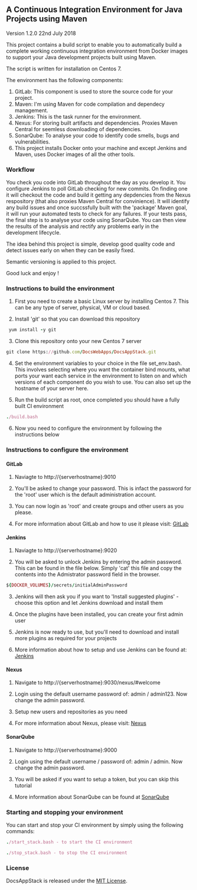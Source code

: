 ## A Continuous Integration Environment for Java Projects using Maven

Version 1.2.0 22nd July 2018

This project contains a build script to enable you to automatically build a complete working continuous integration environment from Docker images to support your Java development projects built using Maven. 

The script is written for installation on Centos 7.

The environment has the following components:

1. GitLab: This component is used to store the source code for your project.
2. Maven: I'm using Maven for code compilation and dependecy management.
3. Jenkins: This is the task runner for the environment.
4. Nexus: For storing built artifacts and dependencies. Proxies Maven Central for seemless downloading of dependencies.
5. SonarQube: To analyse your code to identify code smells, bugs and vulnerabilities. 
6. This project installs Docker onto your machine and except Jenkins and Maven, uses Docker images of all the other tools.

### Workflow

You check you code into GitLab throughout the day as you develop it. You configure Jenkins to poll GitLab checking for new commits. On finding one it will checkout the code and build it getting any depdencies from the Nexus respository (that also proxies Maven Central for convinience). It will identify any build issues and once succssfully built with the 'package' Maven goal, it will run your automated tests to check for any failures. If your tests pass, the final step is to analyse your code using SonarQube. You can then view the results of the analysis and rectify any problems early in the development lifecycle.

The idea behind this project is simple, develop good quality code and detect issues early on when they can be easily fixed.

Semantic versioning is applied to this project.

Good luck and enjoy !

### Instructions to build the environment

1. First you need to create a basic Linux server by installing Centos 7. This can be any type of server, physical, VM or cloud based.

2. Install 'git' so that you can download this repository

```ruby
 yum install -y git
```

3. Clone this repository onto your new Centos 7 server 

```ruby
git clone https://github.com/DocsWebApps/DocsAppStack.git 
```

4. Set the environment variables to your choice in the file set_env.bash. This involves selecting where you want the container bind mounts, what ports your want each service in the environment to listen on and which versions of each component do you wish to use. You can also set up the hostname of your server here.  

5. Run the build script as root, once completed you should have a fully built CI environment

```ruby
./build.bash
``` 

6. Now you need to configure the environment by following the instructions below

### Instructions to configure the environment

#### GitLab
1. Naviagte to http://{serverhostname}:9010 

2. You'll be asked to change your password. This is infact the password for the 'root' user which is the default administration account.

3. You can now login as 'root' and create groups and other users as you please. 

4. For more information about GitLab and how to use it please visit: <a href="https://about.gitlab.com/" target="_blank">GitLab</a>

#### Jenkins
1. Naviagte to http://{serverhostname}:9020

2. You will be asked to unlock Jenkins by entering the admin password. This can be found in the file below. Simply 'cat' this file and copy the contents into the Admistrator password field in the browser. 

```ruby
${DOCKER_VOLUMES}/secrets/initialAdminPassword
```

3. Jenkins will then ask you if you want to 'Install suggested plugins' - choose this option and let Jenkins download and install them

4. Once the plugins have been installed, you can create your first admin user

5. Jenkins is now ready to use, but you'll need to download and install more plugins as required for your projects

6. More information about how to setup and use Jenkins can be found at: <a href="https://jenkins.io/" target="_blank">Jenkins</a>

#### Nexus
1. Navigate to http://{serverhostname}:9030/nexus/#welcome

2. Login using the default username password of: admin / admin123. Now change the admin password.

3. Setup new users and repositories as you need

4. For more information about Nexus, please visit: <a href="https://support.sonatype.com/hc/en-us/categories/201980798" target="_blank">Nexus</a>

#### SonarQube
1. Navigate to http://{serverhostname}:9000

2. Login using the default username / password of: admin / admin. Now change the admin password.

3. You will be asked if you want to setup a token, but you can skip this tutorial

4. More information about SonarQube can be found at <a href="https://docs.sonarqube.org/display/SONAR/Documentation" target="_blank">SonarQube</a>

### Starting and stopping your environment

You can start and stop your CI environment by simply using the following commands:

```ruby
./start_stack.bash - to start the CI environment
```

```ruby
./stop_stack.bash - to stop the CI environment
```

### License

DocsAppStack is released under the <a href="http://www.opensource.org/licenses/MIT" target="_blank">MIT License</a>.
